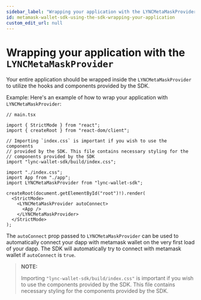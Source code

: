 ```yaml
---
sidebar_label: "Wrapping your application with the LYNCMetaMaskProvider"
id: metamask-wallet-sdk-using-the-sdk-wrapping-your-application
custom_edit_url: null
---
```


# Wrapping your application with the `LYNCMetaMaskProvider`

Your entire application should be wrapped inside the `LYNCMetaMaskProvider` to utilize the hooks and components provided by the SDK.

Example: Here's an example of how to wrap your application with `LYNCMetaMaskProvider`:

```tsx
// main.tsx

import { StrictMode } from "react";
import { createRoot } from "react-dom/client";

// Importing `index.css` is important if you wish to use the components
// provided by the SDK. This file contains necessary styling for the
// components provided by the SDK
import "lync-wallet-sdk/build/index.css";

import "./index.css";
import App from "./app";
import LYNCMetaMaskProvider from "lync-wallet-sdk";

createRoot(document.getElementById("root")!).render(
  <StrictMode>
    <LYNCMetaMaskProvider autoConnect>
      <App />
    </LYNCMetaMaskProvider>
  </StrictMode>
);
```

The `autoConnect` prop passed to `LYNCMetaMaskProvider` can be used to automatically connect your dapp with metamask wallet on the very first load of your dapp. The SDK will automatically try to connect with metamask wallet if `autoConnect` is `true`.

> **NOTE:**
>
> Importing `"lync-wallet-sdk/build/index.css"` is important if you wish to use the components provided by the SDK. This file contains necessary styling for the components provided by the SDK.
